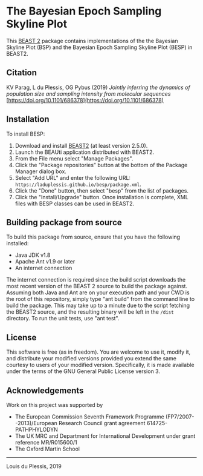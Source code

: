 # The Bayesian Epoch Sampling Skyline Plot

This [BEAST 2]() package contains implementations of the the Bayesian Skyline Plot (BSP) and the Bayesian Epoch Sampling Skyline Plot (BESP) in BEAST2. 


## Citation

KV Parag, L du Plessis, OG Pybus (2019) _Jointly inferring the dynamics of population size and sampling intensity from molecular sequences_ [https://doi.org/10.1101/686378](https://doi.org/10.1101/686378)

## Installation

To install BESP:

1. Download and install [BEAST2](www.beast2.org) (at least version 2.5.0).
2. Launch the BEAUti application distributed with BEAST2.
3. From the File menu select "Manage Packages".
4. Click the "Package repositories" button at the bottom of the Package Manager dialog box.
5. Select "Add URL" and enter the following URL: `https://laduplessis.github.io/besp/package.xml`.
7. Click the "Done" button, then select "besp" from the list of packages.
8. Click the "Install/Upgrade" button. Once installation is complete, XML files with BESP classes can be used in BEAST2.

## Building package from source

To build this package from source, ensure that  you have the following installed:

- Java JDK v1.8
- Apache Ant v1.9 or later
- An internet connection

The internet connection is required since the build script downloads the most recent version of the BEAST 2 source to build the package against. Assuming both Java and Ant are on your execution path and your CWD is the root of this repository, simply type "ant build" from the command line to build the package. This may take up to a minute due to the script fetching the BEAST2 source, and the resulting binary will be left in the `/dist` directory. To run the unit tests, use "ant test".


## License

This software is free (as in freedom). You are welcome to use it, modify it, and distribute your modified versions provided you extend the same courtesy to users of your modified version. Specifically, it is made available under the terms of the GNU General Public License version 3.


## Acknowledgements

Work on this project was supported by 

- The European Commission Seventh Framework Programme (FP7/2007--2013)/European Research Council grant agreement 614725-PATHPHYLODYN
- The UK MRC and Department for International Development under grant reference MR/R015600/1
- The Oxford Martin School

---

Louis du Plessis, 2019